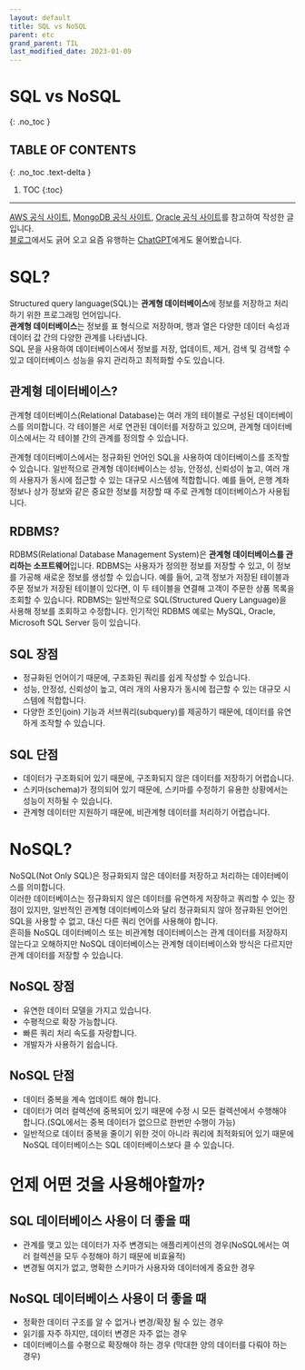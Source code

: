 ```yaml
---
layout: default
title: SQL vs NoSQL
parent: etc
grand_parent: TIL
last_modified_date: 2023-01-09
---
```


# SQL vs NoSQL
{: .no_toc }

## TABLE OF CONTENTS
{: .no_toc .text-delta }

1. TOC
{:toc}

---

[AWS 공식 사이트](https://aws.amazon.com/ko/what-is/sql/), [MongoDB 공식 사이트](https://www.mongodb.com/ko-kr/nosql-explained), [Oracle 공식 사이트](https://www.oracle.com/database/what-is-a-relational-database/)를 참고하여 작성한 글입니다.  
[블로그](https://gyoogle.dev/blog/computer-science/data-base/SQL%20&%20NOSQL.html)에서도 긁어 오고 요즘 유행하는 [ChatGPT](https://chat.openai.com/chat)에게도 물어봤습니다.

# SQL?
Structured query language(SQL)는 **관계형 데이터베이스**에 정보를 저장하고 처리하기 위한 프로그래밍 언어입니다.  
**관계형 데이터베이스**는 정보를 표 형식으로 저장하며, 행과 열은 다양한 데이터 속성과 데이터 값 간의 다양한 관계를 나타냅니다.  
SQL 문을 사용하여 데이터베이스에서 정보를 저장, 업데이트, 제거, 검색 및 검색할 수 있고 데이터베이스 성능을 유지 관리하고 최적화할 수도 있습니다.

## 관계형 데이터베이스?
관계형 데이터베이스(Relational Database)는 여러 개의 테이블로 구성된 데이터베이스를 의미합니다. 각 테이블은 서로 연관된 데이터를 저장하고 있으며, 관계형 데이터베이스에서는 각 테이블 간의 관계를 정의할 수 있습니다.  

관계형 데이터베이스에서는 정규화된 언어인 SQL을 사용하여 데이터베이스를 조작할 수 있습니다. 일반적으로 관계형 데이터베이스는 성능, 안정성, 신뢰성이 높고, 여러 개의 사용자가 동시에 접근할 수 있는 대규모 시스템에 적합합니다. 예를 들어, 은행 계좌 정보나 상가 정보와 같은 중요한 정보를 저장할 때 주로 관계형 데이터베이스가 사용됩니다.

## RDBMS?
RDBMS(Relational Database Management System)은 **관계형 데이터베이스를 관리하는 소프트웨어**입니다. RDBMS는 사용자가 정의한 정보를 저장할 수 있고, 이 정보를 가공해 새로운 정보를 생성할 수 있습니다. 예를 들어, 고객 정보가 저장된 테이블과 주문 정보가 저장된 테이블이 있다면, 이 두 테이블을 연결해 고객이 주문한 상품 목록을 조회할 수 있습니다. RDBMS는 일반적으로 SQL(Structured Query Language)을 사용해 정보를 조회하고 수정합니다. 인기적인 RDBMS 예로는 MySQL, Oracle, Microsoft SQL Server 등이 있습니다.

## SQL 장점
* 정규화된 언어이기 때문에, 구조화된 쿼리를 쉽게 작성할 수 있습니다.
* 성능, 안정성, 신뢰성이 높고, 여러 개의 사용자가 동시에 접근할 수 있는 대규모 시스템에 적합합니다.
* 다양한 조인(join) 기능과 서브쿼리(subquery)를 제공하기 때문에, 데이터를 유연하게 조작할 수 있습니다.

## SQL 단점
* 데이터가 구조화되어 있기 때문에, 구조화되지 않은 데이터를 저장하기 어렵습니다.
* 스키마(schema)가 정의되어 있기 때문에, 스키마를 수정하기 유용한 상황에서는 성능이 저하될 수 있습니다.
* 관계형 데이터만 지원하기 때문에, 비관계형 데이터를 처리하기 어렵습니다.

# NoSQL?
NoSQL(Not Only SQL)은 정규화되지 않은 데이터를 저장하고 처리하는 데이터베이스를 의미합니다.  
이러한 데이터베이스는 정규화되지 않은 데이터를 유연하게 저장하고 쿼리할 수 있는 장점이 있지만, 일반적인 관계형 데이터베이스와 달리 정규화되지 않아 정규화된 언어인 SQL을 사용할 수 없고, 대신 다른 쿼리 언어를 사용해야 합니다.  
흔히들 NoSQL 데이터베이스 또는 비관계형 데이터베이스는 관계 데이터를 저장하지 않는다고 오해하지만 NoSQL 데이터베이스는 관계형 데이터베이스와 방식은 다르지만 관계 데이터를 저장할 수 있습니다.

## NoSQL 장점
* 유연한 데이터 모델을 가지고 있습니다.
* 수평적으로 확장 가능합니다.
* 빠른 쿼리 처리 속도를 자랑합니다.
* 개발자가 사용하기 쉽습니다.

## NoSQL 단점
* 데이터 중복을 계속 업데이트 해야 합니다.
* 데이터가 여러 컬렉션에 중복되어 있기 때문에 수정 시 모든 컬렉션에서 수행해야 합니다.(SQL에서는 중복 데이터가 없으므로 한번만 수행이 가능)
* 일반적으로 데이터 중복을 줄이기 위한 것이 아니라 쿼리에 최적화되어 있기 때문에 NoSQL 데이터베이스는 SQL 데이터베이스보다 클 수 있습니다.

# 언제 어떤 것을 사용해야할까?
## SQL 데이터베이스 사용이 더 좋을 때
* 관계를 맺고 있는 데이터가 자주 변경되는 애플리케이션의 경우(NoSQL에서는 여러 컬렉션을 모두 수정해야 하기 때문에 비효율적)
* 변경될 여지가 없고, 명확한 스키마가 사용자와 데이터에게 중요한 경우

## NoSQL 데이터베이스 사용이 더 좋을 때
* 정확한 데이터 구조를 알 수 없거나 변경/확장 될 수 있는 경우
* 읽기를 자주 하지만, 데이터 변경은 자주 없는 경우
* 데이터베이스를 수평으로 확장해야 하는 경우 (막대한 양의 데이터를 다뤄야 하는 경우)
